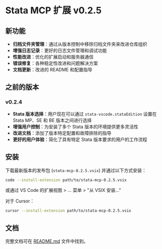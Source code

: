# Stata MCP 扩展 v0.2.5

## 新功能

- **归档文件夹管理**：通过从版本控制中移除归档文件夹来改进仓库组织
- **增强日志记录**：更好的日志文件管理和调试功能
- **性能改进**：优化的扩展启动和服务器通信
- **错误修复**：各种稳定性改进和问题解决方案
- **文档更新**：改进的 README 和配置指导

## 之前的版本

### v0.2.4
- **Stata 版本选择**：用户现在可以通过 `stata-vscode.stataEdition` 设置在 Stata MP、SE 和 BE 版本之间进行选择
- **增强用户控制**：为安装了多个 Stata 版本的环境提供更多灵活性
- **改进文档**：添加了版本特定配置和故障排除的指导
- **更好的用户体验**：简化了具有特定 Stata 版本要求的用户的工作流程

## 安装

下载最新版本的发布包 (`stata-mcp-0.2.5.vsix`) 并通过以下方式安装：

```bash
code --install-extension path/to/stata-mcp-0.2.5.vsix
```

或通过 VS Code 的扩展视图 > ... 菜单 > "从 VSIX 安装..."

对于 Cursor：
```bash
cursor --install-extension path/to/stata-mcp-0.2.5.vsix
```

## 文档

完整文档可在 [README.md](https://github.com/hanlulong/stata-mcp/blob/main/README.md) 文件中找到。